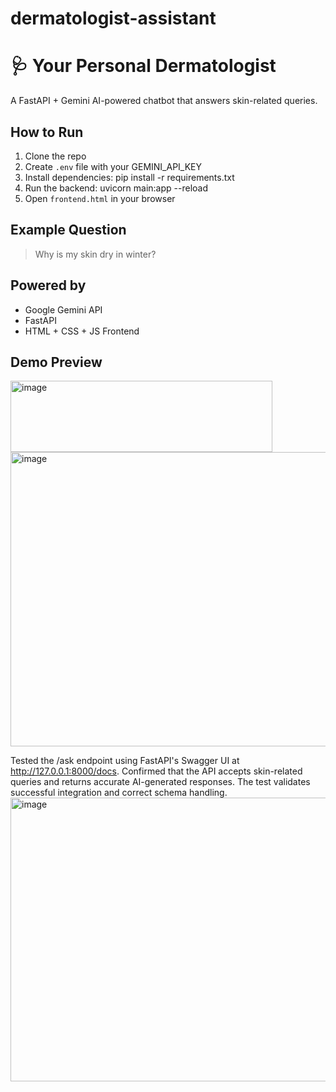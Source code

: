# dermatologist-assistant
# 🩺 Your Personal Dermatologist

A FastAPI + Gemini AI-powered chatbot that answers skin-related queries.

## How to Run

1. Clone the repo
2. Create `.env` file with your GEMINI_API_KEY
3. Install dependencies:
pip install -r requirements.txt
4. Run the backend:
uvicorn main:app --reload
5. Open `frontend.html` in your browser

## Example Question

> Why is my skin dry in winter?

## Powered by
- Google Gemini API
- FastAPI
- HTML + CSS + JS Frontend

## Demo Preview

<img width="419" height="114" alt="image" src="https://github.com/user-attachments/assets/938c77af-1332-431a-be8b-edd9a119dff9" />

<img width="954" height="471" alt="image" src="https://github.com/user-attachments/assets/6f85003a-0c38-455b-bdb7-d5bda9571052" />

Tested the /ask endpoint using FastAPI's Swagger UI at http://127.0.0.1:8000/docs.
Confirmed that the API accepts skin-related queries and returns accurate AI-generated responses.
The test validates successful integration and correct schema handling.
<img width="950" height="454" alt="image" src="https://github.com/user-attachments/assets/d36c4393-b1bb-4b04-be9a-a7a24329b23d" />
